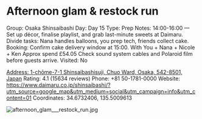 # Afternoon glam & restock run

Group: Osaka Shinsaibashi
Day: Day 15
Type: Prep
Notes: 14:00-16:00 — Set up décor, finalise playlist, and grab last-minute sweets at Daimaru. Divide tasks: Nana handles balloons, you prep tech, friends collect cake. Booking: Confirm cake delivery window at 15:00. With You + Nana + Nicole + Ken Approx spend £54.05 Check sound system cables and Polaroid film before guests arrive.
Visited: No

[Address: 1-chōme-7-1 Shinsaibashisuji, Chuo Ward, Osaka, 542-8501, Japan](https://maps.google.com/?cid=12525137505886472735)
Rating: 4.1 (15634 reviews)
Phone: +81 50-1781-0000
Website: https://www.daimaru.co.jp/shinsaibashi/?utm_source=google_map&utm_medium=social&utm_campaign=info&utm_content=01
Coordinates: 34.6732406, 135.5009613

![afternoon_glam___restock_run.jpg](Afternoon%20glam%20-%20restock%20run%20afternoongla0123dd8225/afternoon_glam___restock_run.jpg)
